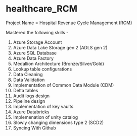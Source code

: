 # healthcare_RCM


Project Name = Hospital Revenue Cycle Management (RCM)

Mastered the following skills - 
1)  Azure Storage Account 
2)  Azure Data Lake Storage gen 2 (ADLS gen 2)
3)  Azure SQL Database
4)  Azure Data Factory
6)  Medallion Architecture (Bronze/Silver/Gold)
7)  Lookup table configurations
8)  Data Cleaning
9)  Data Validation
10) Implementation of Common Data Module (CDM)
11) Delta tables
12) Audit logs design
13) Pipeline design
14) Implementation of key vaults 
15) Azure Databricks
16) Implemenation of unity catalog
17) Slowly changing dimensions type 2 (SCD2)
18) Syncing With Github
